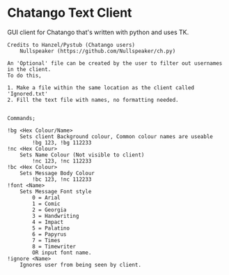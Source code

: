 Chatango Text Client
====================

GUI client for Chatango that's written with  python and uses TK.

	Credits to Hanzel/Pystub (Chatango users)
		Nullspeaker (https://github.com/Nullspeaker/ch.py)
		
	An 'Optional' file can be created by the user to filter out usernames in the client.
	To do this,
	
	1. Make a file within the same location as the client called 'Ignored.txt'
	2. Fill the text file with names, no formatting needed.
	

	Commands;
	
	!bg <Hex Colour/Name>
		Sets client Background colour, Common colour names are useable
			!bg 123, !bg 112233
	!nc <Hex Colour>
		Sets Name Colour (Not visible to client)
			!nc 123, !nc 112233
	!bc <Hex Colour>
		Sets Message Body Colour 
			!bc 123, !nc 112233
	!font <Name>
		Sets Message Font style
			0 = Arial
			1 = Comic
			2 = Georgia
			3 = Handwriting
			4 = Impact
			5 = Palatino
			6 = Papyrus
			7 = Times
			8 = Timewriter
			OR input font name.
	!ignore <Name>
		Ignores user from being seen by client.
